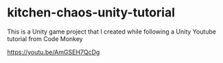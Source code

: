 # kitchen-chaos-unity-tutorial
This is a Unity game project that I created while following a Unity Youtube tutorial from Code Monkey

https://youtu.be/AmGSEH7QcDg
